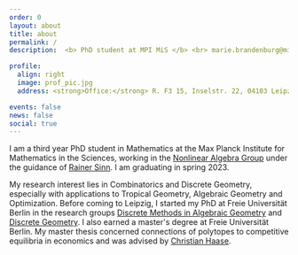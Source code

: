 ```yaml
---
order: 0
layout: about
title: about
permalink: /
description:  <b> PhD student at MPI MiS </b> <br> marie.brandenburg@mis.mpg.de | <a href="assets/pdf/CV.pdf">CV</a>

profile:
  align: right
  image: prof_pic.jpg
  address: <strong>Office:</strong> R. F3 15, Inselstr. 22, 04103 Leipzig

events: false
news: false
social: true
---
```


I am a third year PhD student in Mathematics at the Max Planck Institute for Mathematics in the Sciences, working in the [Nonlinear Algebra Group](https://www.mis.mpg.de/nlalg/research.html) under the guidance of [Rainer Sinn](http://www.math.uni-leipzig.de/~sinn/index_en.html). I am graduating in spring 2023.

[comment]: <> (My research interest lies in Tropical Geometry, especially its combinatorial aspects and the applications to Optimization.)
My research interest lies in Combinatorics and Discrete Geometry, especially with applications to Tropical Geometry, Algebraic Geometry and Optimization.
 Before coming to Leipzig, I started my PhD at Freie Universität Berlin in the research groups [Discrete Methods in Algebraic Geometry](http://www.mi.fu-berlin.de/math/groups/ag-diskret-algebra-geom/index.html) and [Discrete Geometry](https://www.mi.fu-berlin.de/en/math/groups/discgeom/index.html).
I also earned a master's degree at Freie Universität Berlin. My master thesis concerned connections of polytopes to competitive equilibria in economics and was advised by [Christian Haase](https://www.mi.fu-berlin.de/en/math/groups/ag-diskret-algebra-geom/members/Professoren/christian_haase.html). 